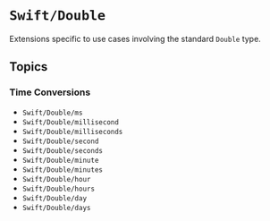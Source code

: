 # ``Swift/Double``

Extensions specific to use cases involving the standard `Double` type.

## Topics

### Time Conversions

- ``Swift/Double/ms``
- ``Swift/Double/millisecond``
- ``Swift/Double/milliseconds``
- ``Swift/Double/second``
- ``Swift/Double/seconds``
- ``Swift/Double/minute``
- ``Swift/Double/minutes``
- ``Swift/Double/hour``
- ``Swift/Double/hours``
- ``Swift/Double/day``
- ``Swift/Double/days``
